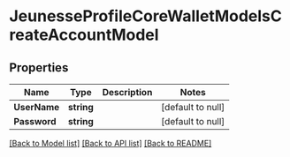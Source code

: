 # JeunesseProfileCoreWalletModelsCreateAccountModel

## Properties
Name | Type | Description | Notes
------------ | ------------- | ------------- | -------------
**UserName** | **string** |  | [default to null]
**Password** | **string** |  | [default to null]

[[Back to Model list]](../README.md#documentation-for-models) [[Back to API list]](../README.md#documentation-for-api-endpoints) [[Back to README]](../README.md)


